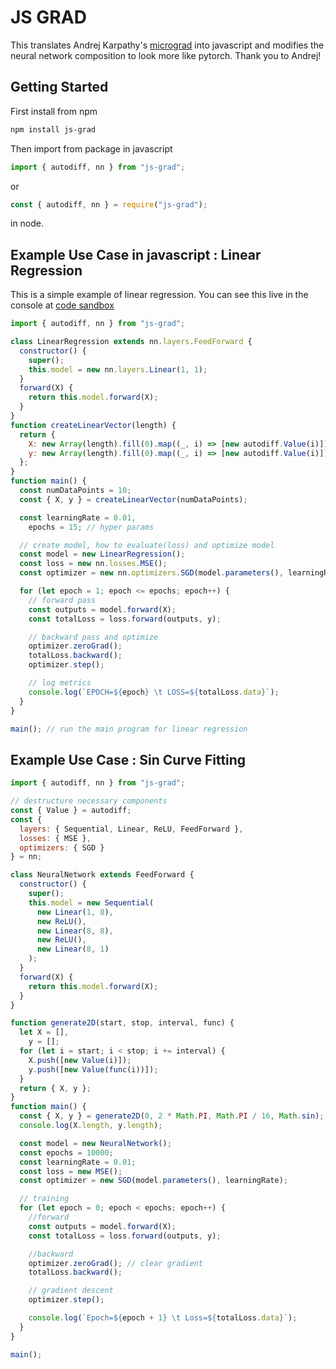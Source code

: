 # JS GRAD
This translates Andrej Karpathy's [micrograd](https://github.com/karpathy/micrograd) into javascript and modifies the neural network composition to look more like pytorch. Thank you to Andrej!

## Getting Started
First install from npm
```bash
npm install js-grad
```
Then import from package in javascript
```javascript
import { autodiff, nn } from "js-grad";
```
or 
```javascript
const { autodiff, nn } = require("js-grad");
```
in node.

## Example Use Case in javascript : Linear Regression
This is a simple example of linear regression. You can see this live in the console at [code sandbox](https://codesandbox.io/s/linearregression-7xu75?file=/src/index.js)
```javascript
import { autodiff, nn } from "js-grad";

class LinearRegression extends nn.layers.FeedForward {
  constructor() {
    super();
    this.model = new nn.layers.Linear(1, 1);
  }
  forward(X) {
    return this.model.forward(X);
  }
}
function createLinearVector(length) {
  return {
    X: new Array(length).fill(0).map((_, i) => [new autodiff.Value(i)]),
    y: new Array(length).fill(0).map((_, i) => [new autodiff.Value(i)])
  };
}
function main() {
  const numDataPoints = 10;
  const { X, y } = createLinearVector(numDataPoints);

  const learningRate = 0.01,
    epochs = 15; // hyper params

  // create model, how to evaluate(loss) and optimize model
  const model = new LinearRegression();
  const loss = new nn.losses.MSE();
  const optimizer = new nn.optimizers.SGD(model.parameters(), learningRate);

  for (let epoch = 1; epoch <= epochs; epoch++) {
    // forward pass
    const outputs = model.forward(X);
    const totalLoss = loss.forward(outputs, y);

    // backward pass and optimize
    optimizer.zeroGrad();
    totalLoss.backward();
    optimizer.step();

    // log metrics
    console.log(`EPOCH=${epoch} \t LOSS=${totalLoss.data}`);
  }
}

main(); // run the main program for linear regression
```

## Example Use Case : Sin Curve Fitting
```javascript
import { autodiff, nn } from "js-grad";

// destructure necessary components
const { Value } = autodiff;
const {
  layers: { Sequential, Linear, ReLU, FeedForward },
  losses: { MSE },
  optimizers: { SGD }
} = nn;

class NeuralNetwork extends FeedForward {
  constructor() {
    super();
    this.model = new Sequential(
      new Linear(1, 8),
      new ReLU(),
      new Linear(8, 8),
      new ReLU(),
      new Linear(8, 1)
    );
  }
  forward(X) {
    return this.model.forward(X);
  }
}

function generate2D(start, stop, interval, func) {
  let X = [],
    y = [];
  for (let i = start; i < stop; i += interval) {
    X.push([new Value(i)]);
    y.push([new Value(func(i))]);
  }
  return { X, y };
}
function main() {
  const { X, y } = generate2D(0, 2 * Math.PI, Math.PI / 16, Math.sin);
  console.log(X.length, y.length);

  const model = new NeuralNetwork();
  const epochs = 10000;
  const learningRate = 0.01;
  const loss = new MSE();
  const optimizer = new SGD(model.parameters(), learningRate);

  // training
  for (let epoch = 0; epoch < epochs; epoch++) {
    //forward
    const outputs = model.forward(X);
    const totalLoss = loss.forward(outputs, y);

    //backward
    optimizer.zeroGrad(); // clear gradient
    totalLoss.backward();

    // gradient descent
    optimizer.step();

    console.log(`Epoch=${epoch + 1} \t Loss=${totalLoss.data}`);
  }
}

main();
```
